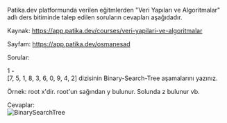 Patika.dev platformunda verilen eğitmlerden "Veri Yapıları ve Algoritmalar" adlı ders bitiminde talep edilen soruların cevapları aşağıdadır.

Kaynak: https://app.patika.dev/courses/veri-yapilari-ve-algoritmalar

Sayfam: https://app.patika.dev/osmanesad


Sorular:

1 -<br>
[7, 5, 1, 8, 3, 6, 0, 9, 4, 2] dizisinin Binary-Search-Tree aşamalarını yazınız.

Örnek: root x'dir. root'un sağından y bulunur. Solunda z bulunur vb.

Cevaplar:
<br>
![BinarySearchTree](https://user-images.githubusercontent.com/9142018/185718556-aa17a93e-427a-4dce-a974-e450f2d96e02.PNG)


